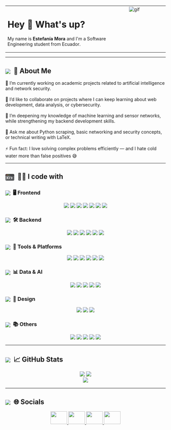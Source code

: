 <!-- Presentación -->
<table>
  <tr>
    <td width="1000">
      <h1>Hey 👋 What's up?</h1>
      <p>
        My name is <strong>Estefanía Mora</strong> and I'm a Software Engineering student from Ecuador.
      </p>
    </td>
    <td width="320" valign="top">
      <img height="200" src="https://dl.glitter-graphics.com/pub/3380/3380616flsbc0hjgl.gif" alt="gif" />
    </td>
  </tr>
</table>

---

<!-- 🧠 ABOUT ME -->
<h2 align="left">
  <img src="[https://your-aboutme-icon.gif](https://cdn.pixabay.com/animation/2023/06/01/08/46/08-46-22-123_512.gif)" height="28" style="vertical-align: middle;" />
  &nbsp;🧠 About Me
</h2>

<p align="left">
  🔭 I’m currently working on academic projects related to artificial intelligence and network security.<br><br>
  🤝 I’d like to collaborate on projects where I can keep learning about web development, data analysis, or cybersecurity.<br><br>
  🌱 I’m deepening my knowledge of machine learning and sensor networks, while strengthening my backend development skills.<br><br>
  💬 Ask me about Python scraping, basic networking and security concepts, or technical writing with LaTeX.<br><br>
  ⚡ Fun fact: I love solving complex problems efficiently — and I hate cold water more than false positives 😅
</p>

---

<!-- 👩‍💻 I CODE WITH -->
<h2 align="left">
  <img src="https://raw.githubusercontent.com/Naman27/Naman27/master/source.gif" height="28" style="vertical-align: middle;" />
  &nbsp;👩‍💻 I code with
</h2>

<!-- FRONTEND -->
<h3 align="left">
  <img src="https://your-frontend-icon.gif" height="25" style="vertical-align: middle;" />
  &nbsp;🖥️ Frontend
</h3>
<div align="center">
  <img src="https://cdn.jsdelivr.net/gh/devicons/devicon/icons/javascript/javascript-original.svg" height="45" />
  <img src="https://cdn.jsdelivr.net/gh/devicons/devicon/icons/typescript/typescript-original.svg" height="45" />
  <img src="https://cdn.jsdelivr.net/gh/devicons/devicon/icons/react/react-original.svg" height="45" />
  <img src="https://cdn.jsdelivr.net/gh/devicons/devicon/icons/angularjs/angularjs-original.svg" height="45" />
  <img src="https://cdn.jsdelivr.net/gh/devicons/devicon/icons/css3/css3-original.svg" height="45" />
  <img src="https://cdn.jsdelivr.net/gh/devicons/devicon/icons/html5/html5-original.svg" height="45" />
  <img src="https://cdn.jsdelivr.net/gh/devicons/devicon/icons/ionic/ionic-original.svg" height="45" />
</div>

<!-- BACKEND -->
<h3 align="left">
  <img src="https://your-backend-icon.gif" height="25" style="vertical-align: middle;" />
  &nbsp;🛠️ Backend
</h3>
<div align="center">
  <img src="https://cdn.jsdelivr.net/gh/devicons/devicon/icons/nodejs/nodejs-original.svg" height="45" />
  <img src="https://cdn.jsdelivr.net/gh/devicons/devicon/icons/python/python-original.svg" height="45" />
  <img src="https://cdn.jsdelivr.net/gh/devicons/devicon/icons/django/django-plain.svg" height="45" />
  <img src="https://cdn.jsdelivr.net/gh/devicons/devicon/icons/flask/flask-original.svg" height="45" />
  <img src="https://cdn.jsdelivr.net/gh/devicons/devicon/icons/php/php-original.svg" height="45" />
  <img src="https://cdn.jsdelivr.net/gh/devicons/devicon/icons/java/java-original.svg" height="45" />
</div>

<!-- TOOLS -->
<h3 align="left">
  <img src="https://your-tools-icon.gif" height="25" style="vertical-align: middle;" />
  &nbsp;🧰 Tools & Platforms
</h3>
<div align="center">
  <img src="https://cdn.jsdelivr.net/gh/devicons/devicon/icons/git/git-original.svg" height="45" />
  <img src="https://cdn.jsdelivr.net/gh/devicons/devicon/icons/github/github-original.svg" height="45" />
  <img src="https://cdn.jsdelivr.net/gh/devicons/devicon/icons/vscode/vscode-original.svg" height="45" />
  <img src="https://cdn.jsdelivr.net/gh/devicons/devicon/icons/heroku/heroku-original.svg" height="45" />
  <img src="https://cdn.jsdelivr.net/gh/devicons/devicon/icons/firebase/firebase-plain.svg" height="45" />
  <img src="https://cdn.jsdelivr.net/gh/devicons/devicon/icons/linux/linux-original.svg" height="45" />
</div>

<!-- DATA & AI -->
<h3 align="left">
  <img src="https://your-data-icon.gif" height="25" style="vertical-align: middle;" />
  &nbsp;📊 Data & AI
</h3>
<div align="center">
  <img src="https://cdn.jsdelivr.net/gh/devicons/devicon/icons/numpy/numpy-original.svg" height="45" />
  <img src="https://cdn.jsdelivr.net/gh/devicons/devicon/icons/tensorflow/tensorflow-original.svg" height="45" />
  <img src="https://cdn.jsdelivr.net/gh/devicons/devicon/icons/mysql/mysql-original.svg" height="45" />
  <img src="https://cdn.jsdelivr.net/gh/devicons/devicon/icons/postgresql/postgresql-original.svg" height="45" />
  <img src="https://cdn.jsdelivr.net/gh/devicons/devicon/icons/mongodb/mongodb-original.svg" height="45" />
</div>

<!-- DESIGN -->
<h3 align="left">
  <img src="https://your-design-icon.gif" height="25" style="vertical-align: middle;" />
  &nbsp;🎨 Design
</h3>
<div align="center">
  <img src="https://cdn.jsdelivr.net/gh/devicons/devicon/icons/figma/figma-original.svg" height="45" />
  <img src="https://cdn.jsdelivr.net/gh/devicons/devicon/icons/canva/canva-original.svg" height="45" />
  <img src="https://cdn.jsdelivr.net/gh/devicons/devicon/icons/xd/xd-plain.svg" height="45" />
</div>

<!-- OTHERS -->
<h3 align="left">
  <img src="https://your-others-icon.gif" height="25" style="vertical-align: middle;" />
  &nbsp;📚 Others
</h3>
<div align="center">
  <img src="https://cdn.jsdelivr.net/gh/devicons/devicon/icons/notion/notion-original.svg" height="45" />
  <img src="https://cdn.jsdelivr.net/gh/devicons/devicon/icons/latex/latex-original.svg" height="45" />
  <img src="https://cdn.jsdelivr.net/gh/devicons/devicon/icons/arduino/arduino-original.svg" height="45" />
  <img src="https://cdn.jsdelivr.net/gh/devicons/devicon/icons/android/android-original.svg" height="45" />
  <img src="https://cdn.jsdelivr.net/gh/devicons/devicon/icons/androidstudio/androidstudio-original.svg" height="45" />
</div>

---

<!-- 📈 GITHUB STATS -->
<h2 align="left">
  <img src="https://camo.githubusercontent.com/d0cd2b9a7609a767d6b54e0408a6e25f1fcd99599f7e8e85e3d3abeb335aa338/68747470733a2f2f63646e2e706978616261792e636f6d2f616e696d6174696f6e2f323032332f30362f31332f31352f31332f31352d31332d31332d3532325f3531322e676966" height="28" style="vertical-align: middle;" />
  &nbsp;📈 GitHub Stats
</h2>

<div align="center">
  <img src="https://github-readme-stats.vercel.app/api?username=yachitzu&theme=github_dark&hide_border=true&custom_title=Stats" width="382" />
  <img src="https://github-readme-stats.vercel.app/api/top-langs?username=yachitzu&layout=compact&card_width=300&theme=github_dark&hide_border=true" width="282" />
</div>
<div align="center">
  <img src="https://streak-stats.demolab.com?user=yachitzu&theme=github_dark&hide_border=true" width="350" />
</div>

---

<!-- 🌐 SOCIALS -->
<h2 align="left">
  <img src="https://animaticons.co/animat-rocket-color.gif" height="28" style="vertical-align: middle;" />
  &nbsp;🌐 Socials
</h2>

<div align="center">
  <a href="https://www.linkedin.com/in/yachitzu/" target="_blank">
    <img src="https://raw.githubusercontent.com/maurodesouza/profile-readme-generator/master/src/assets/icons/social/linkedin/default.svg" width="52" height="40" />
  </a>
  <a href="https://x.com/TefyMora6" target="_blank">
    <img src="https://raw.githubusercontent.com/maurodesouza/profile-readme-generator/master/src/assets/icons/social/twitter/default.svg" width="52" height="40" />
  </a>
  <a href="mailto:tefamora6@gmail.com" target="_blank">
    <img src="https://raw.githubusercontent.com/maurodesouza/profile-readme-generator/master/src/assets/icons/social/gmail/default.svg" width="52" height="40" />
  </a>
  <a href="https://www.instagram.com/tefymora6/" target="_blank">
    <img src="https://raw.githubusercontent.com/maurodesouza/profile-readme-generator/master/src/assets/icons/social/instagram/default.svg" width="52" height="40" />
  </a>
</div>
